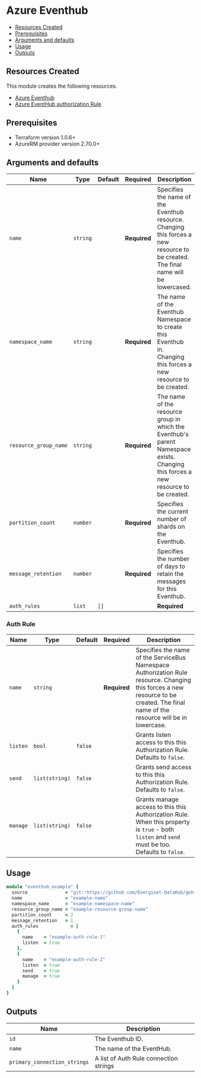 # Azure Eventhub

- [Resources Created](#resources-created)
- [Prerequisites](#prerequisites)
- [Arguments and defaults](#arguments-and-defaults)
- [Usage](#usage)
- [Outputs](#outputs)

## Resources Created

This module creates the following resources.

- [Azure Eventhub](https://registry.terraform.io/providers/hashicorp/azurerm/latest/docs/resources/eventhub)
- [Azure EventHub authorization Rule](https://registry.terraform.io/providers/hashicorp/azurerm/latest/docs/resources/eventhub_authorization_rule)

## Prerequisites

- Terraform version 1.0.6+
- AzureRM provider version 2.70.0+

## Arguments and defaults

| Name | Type | Default | Required | Description |
|-|-|-|-|-|
| `name` | `string` | | **Required** | Specifies the name of the Eventhub resource. Changing this forces a new resource to be created. The final name will be lowercased. |
| `namespace_name` | `string` | | **Required** | The name of the Eventhub Namespace to create this Eventhub in. Changing this forces a new resource to be created. |
| `resource_group_name` | `string` | | **Required** | The name of the resource group in which the Eventhub's parent Namespace exists. Changing this forces a new resource to be created. |
| `partition_count` | `number` | | **Required** | Specifies the current number of shards on the Eventhub. |
| `message_retention` | `number` | | **Required** | Specifies the number of days to retain the messages for this Eventhub. |
| `auth_rules` | `list` | `[]` | | **Required** | A list of objects describing the auth rules of the Eventhub. See [Auth Rule](#auth-rule). |

### Auth Rule

| Name | Type | Default | Required | Description |
|-|-|-|-|-|
| `name` | `string` | | **Required** | Specifies the name of the ServiceBus Namespace Authorization Rule resource. Changing this forces a new resource to be created. The final name of the resource will be in lowercase. |
| `listen` | `bool` | `false` | | Grants listen access to this this Authorization Rule. Defaults to `false`. |
| `send` | `list(string)` | `false` | | Grants send access to this this Authorization Rule. Defaults to `false`. |
| `manage` | `list(string)` | `false` | | Grants manage access to this this Authorization Rule. When this property is `true` - both `listen` and `send` must be too. Defaults to `false`. |

## Usage

```ruby
module "eventhub_example" { 
  source              = "git::https://github.com/Energinet-DataHub/geh-terraform-modules.git//azure/eventhub?ref=5.1.0"
  name                = "example-name"
  namespace_name      = "example-namespace-name"
  resource_group_name = "example-resource-group-name"
  partition_count     = 2
  message_retention   = 1
  auth_rules            = [
    {
      name    = "example-auth-rule-1"
      listen  = true
    },
    {
      name    = "example-auth-rule-2"
      listen  = true
      send    = true
      manage  = true
    }
  ]
}
```

## Outputs

| Name | Description |
|-|-|
| `id` | The Eventhub ID. |
| `name` | The name of the EventHub. |
| `primary_connection_strings` | A list of Auth Rule connection strings |
